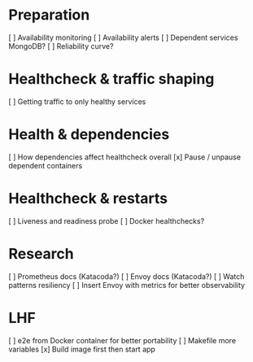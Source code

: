 # Preparation
[ ] Availability monitoring
[ ] Availability alerts
[ ] Dependent services MongoDB?
[ ] Reliability curve?

# Healthcheck & traffic shaping
[ ] Getting traffic to only healthy services

# Health & dependencies
[ ] How dependencies affect healthcheck overall
[x] Pause / unpause dependent containers

# Healthcheck & restarts
[ ] Liveness and readiness probe
[ ] Docker healthchecks?

# Research 
[ ] Prometheus docs (Katacoda?)
[ ] Envoy docs (Katacoda?)
[ ] Watch patterns resiliency
[ ] Insert Envoy with metrics for better observability

# LHF
[ ] e2e from Docker container for better portability
[ ] Makefile more variables
[x] Build image first then start app
